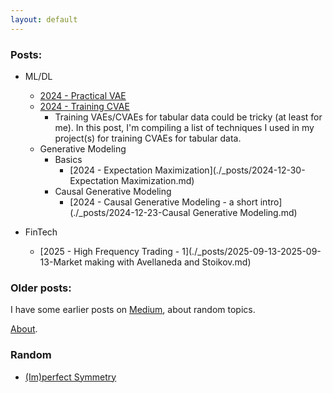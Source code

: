 ```yaml
---
layout: default
---
```

<!-- # Vinura Galwaduge

Welcome to My Blog. -->

### Posts:

- ML/DL
    - [2024 - Practical VAE](./404)
    - [2024 - Training CVAE](./404)
        - Training VAEs/CVAEs for tabular data could be tricky (at least for me). In this post, I'm compiling a list of techniques I used in my project(s) for training CVAEs for tabular data.
    - Generative Modeling
        - Basics
            - [2024 - Expectation Maximization](./_posts/2024-12-30-Expectation Maximization.md)
        - Causal Generative Modeling
            - [2024 - Causal Generative Modeling - a short intro](./_posts/2024-12-23-Causal Generative Modeling.md)

- FinTech
    - [2025 - High Frequency Trading - 1](./_posts/2025-09-13-2025-09-13-Market making with Avellaneda and Stoikov.md)

### Older posts:

I have some earlier posts on [Medium](https://vinurad13.medium.com/), about random topics.

[About](./about).

### Random

- [(Im)perfect Symmetry](./random/2024-11-03-Pinery.md)

<script type="text/javascript" id="clustrmaps" src="//clustrmaps.com/map_v2.js?d=IS68amXisjjj1NtFb9AlJdM9_8-mOlbdvYSWGaYr204&cl=ffffff&w=a"></script>


